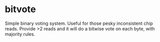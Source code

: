 # bitvote
Simple binary voting system.  Useful for those pesky inconsistent chip reads.  Provide >2 reads and it will do a bitwise vote on each byte, with majority rules.
